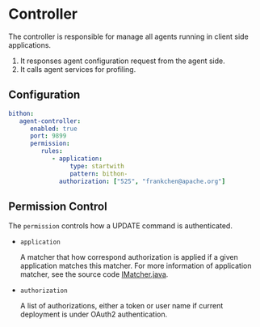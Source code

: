 # Controller

The controller is responsible for manage all agents running in client side applications.
1. It responses agent configuration request from the agent side.
2. It calls agent services for profiling.


## Configuration

```yaml
bithon:
   agent-controller:
      enabled: true
      port: 9899
      permission:
         rules:
            - application:
                 type: startwith
                 pattern: bithon-
              authorization: ["525", "frankchen@apache.org"]
```

## Permission Control

The `permission` controls how a UPDATE command is authenticated. 

- `application`

  A matcher that how correspond authorization is applied if a given application matches this matcher.
For more information of application matcher, see the source code [IMatcher.java](../../../server/server-commons/src/main/java/org/bithon/server/commons/matcher/IMatcher.java).

- `authorization`

  A list of authorizations, either a token or user name if current deployment is under OAuth2 authentication.

